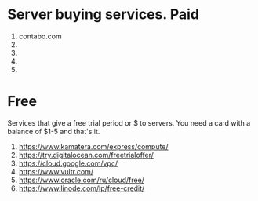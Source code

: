# Server buying services. Paid
1. contabo.com
2. 
3. 
4. 
5. 

# Free
Services that give a free trial period or $ to servers. You need a card with a balance of $1-5 and that's it.
1. https://www.kamatera.com/express/compute/
2. https://try.digitalocean.com/freetrialoffer/
3. https://cloud.google.com/vpc/
4. https://www.vultr.com/
5. https://www.oracle.com/ru/cloud/free/
6. https://www.linode.com/lp/free-credit/
